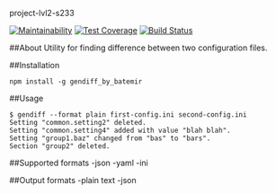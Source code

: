 project-lvl2-s233

[![Maintainability](https://api.codeclimate.com/v1/badges/47bd0d4ce823410ad44f/maintainability)](https://codeclimate.com/github/batemir/project-lvl2-s233/maintainability)
[![Test Coverage](https://api.codeclimate.com/v1/badges/47bd0d4ce823410ad44f/test_coverage)](https://codeclimate.com/github/batemir/project-lvl2-s233/test_coverage)
[![Build Status](https://travis-ci.org/batemir/project-lvl2-s233.svg?branch=master)](https://travis-ci.org/batemir/project-lvl2-s233)

##About
Utility for finding difference between two configuration files.

##Installation
```
npm install -g gendiff_by_batemir
```

##Usage
```
$ gendiff --format plain first-config.ini second-config.ini
Setting "common.setting2" deleted.
Setting "common.setting4" added with value "blah blah".
Setting "group1.baz" changed from "bas" to "bars".
Section "group2" deleted.
```
##Supported formats
-json
-yaml
-ini

##Output formats
-plain text
-json
